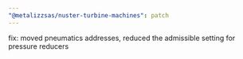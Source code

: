 ```yaml
---
"@metalizzsas/nuster-turbine-machines": patch
---
```


fix: moved pneumatics addresses, reduced the admissible setting for pressure reducers
